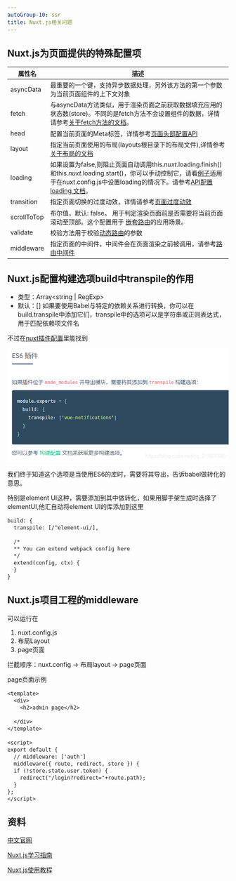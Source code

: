```yaml
---
autoGroup-10: ssr
title: Nuxt.js相关问题
---
```


## Nuxt.js为页面提供的特殊配置项
属性名|描述
---|---
asyncData | 最重要的一个键，支持异步数据处理，另外该方法的第一个参数为当前页面组件的上下文对象
fetch | 与asyncData方法类似，用于渲染页面之前获取数据填充应用的状态数(store)。不同的是fetch方法不会设置组件的数据，详情请参考[关于fetch方法的文档](https://www.nuxtjs.cn/api/pages-fetch)。
head | 配置当前页面的Meta标签，详情参考[页面头部配置API](https://www.nuxtjs.cn/api/pages-head)
layout | 指定当前页面使用的布局(layouts根目录下的布局文件),详情参考[关于布局的文档](https://www.nuxtjs.cn/api/pages-layout)
loading | 如果设置为false,则阻止页面自动调用this.$nuxt.$loading.finish()和this.$nuxt.$loading.start()，你可以手动控制它，请看[例子](https://nuxtjs.org/examples/custom-page-loading)适用于在nuxt.config.js中设置loading的情况下。请参考[API配置 loading 文档](https://www.nuxtjs.cn/api/configuration-loading)。
transition | 指定页面切换的过度动效，详情请参考[页面过度动效](https://www.nuxtjs.cn/api/pages-transition)
scrollToTop | 布尔值，默认: false。 用于判定渲染页面前是否需要将当前页面滚动至顶部。这个配置用于 [嵌套路由](https://www.nuxtjs.cn/guide/routing#%E5%B5%8C%E5%A5%97%E8%B7%AF%E7%94%B1)的应用场景。
validate | 校验方法用于校验[动态路由](https://www.nuxtjs.cn/guide/routing#%E5%8A%A8%E6%80%81%E8%B7%AF%E7%94%B1)的参数
middleware | 指定页面的中间件，中间件会在页面渲染之前被调用，请参考[路由中间件](https://www.nuxtjs.cn/guide/routing#%E4%B8%AD%E9%97%B4%E4%BB%B6)


## Nuxt.js配置构建选项build中transpile的作用
- 类型：Array<string | RegExp>
- 默认：[]
如果要使用Babel与特定的依赖关系进行转换，你可以在build.transpile中添加它们，transpile中的选项可以是字符串或正则表达式，用于匹配依赖项文件名

不过在[nuxt插件配置](https://nuxtjs.org/docs/directory-structure/plugins/)里能找到

![ES6插件配置](./images/20200824173400218.png)

我们终于知道这个选项是当使用ES6的库时，需要将其导出，告诉babel做转化的意思。

特别是element UI这种，需要添加到其中做转化，如果用脚手架生成时选择了elementUI,他汇自动将element UI的库添加到这里
```
build: {
  transpile: [/^element-ui/],

  /*
  ** You can extend webpack config here
  */
  extend(config, ctx) {
  }
}
```

## Nuxt.js项目工程的middleware
可以运行在
1. nuxt.config.js
2. 布局Layout
3. page页面

拦截顺序：nuxt.config -> 布局layout -> page页面

page页面示例
```
<template>
  <div>
    <h2>admin page</h2>
    
  </div>
</template>

<script>
export default {
  // middleware: ['auth']
  middleware({ route, redirect, store }) {
  if (!store.state.user.token) {
    redirect("/login?redirect="+route.path);
  }
};
</script>
```



## 资料
[中文官网](https://nuxt.com.cn/)

[Nuxt.js学习指南](https://www.w3cschool.cn/nuxtjs/nuxtjs-8dmz36fy.html)

[Nuxt.js使用教程](https://www.bookstack.cn/read/nuxtjs-2.11.x-zh/4049cd9fa6ada116.md)
